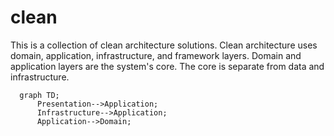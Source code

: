 # clean
This is a collection of clean architecture solutions.  Clean architecture uses domain, application, infrastructure, and framework layers.  Domain and application layers are the system's core. The core is separate from data and infrastructure.

```mermaid
  graph TD;
      Presentation-->Application;
      Infrastructure-->Application;
      Application-->Domain;     
```
